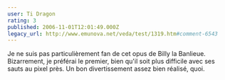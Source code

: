 ```yaml
---
user: Ti Dragon
rating: 3
published: 2006-11-01T12:01:49.000Z
legacy_url: http://www.emunova.net/veda/test/1319.htm#comment-6543
---
```

Je ne suis pas particulièrement fan de cet opus de Billy la Banlieue. Bizarrement, je préférai le premier, bien qu'il soit plus difficile avec ses sauts au pixel près. Un bon divertissement assez bien réalisé, quoi.